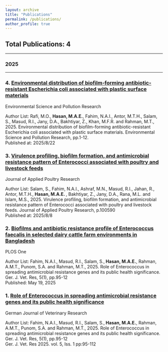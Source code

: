 ```yaml
---
layout: archive
title: "Publications"
permalink: /publications/
author_profile: true
---
```




## Total Publications: 4

---

### 2025

---
<div class="publication-item">

<h3>4. <a href="https://link.springer.com/article/10.1007/s11356-025-36835-0">Environmental distribution of biofilm-forming antibiotic-resistant Escherichia coli associated with plastic surface materials</a></h3>

<span class="tag">Environmental Science and Pollution Research</span>

<p>Author List: Rafi, M.O., <strong> Hasan, M.A.E.</strong>, Fahim, N.A.I., Antor, M.T.H., Salam, S., Masud, R.I., Jany, D.A., Bakhtiyar, Z., Khan, M.F.R. and Rahman, M.T., 2025. Environmental distribution of biofilm-forming antibiotic-resistant Escherichia coli associated with plastic surface materials. Environmental Science and Pollution Research, pp.1-12.   <br>
Published at: 2025/8/22</p>

</div>
<div class="publication-item">

<h3>3. <a href="https://www.sciencedirect.com/science/article/pii/S1056617125000741">Virulence profiling, biofilm formation, and antimicrobial resistance pattern of Enterococci associated with poultry and livestock feeds</a></h3>

<span class="tag">Journal of Applied Poultry Research</span>

<p>Author List: Salam, S., Fahim, N.A.I., Ashraf, M.N., Masud, R.I., Jahan, R., Antor, M.T.H., <strong> Hasan, M.A.E. </strong>, Bakhtiyar, Z., Jany, D.A., Rana, M.L. and Islam, M.S., 2025. Virulence profiling, biofilm formation, and antimicrobial resistance pattern of Enterococci associated with poultry and livestock feeds. Journal of Applied Poultry Research, p.100590<br>
Published at: 2025/8/8</p>

</div>
<div class="publication-item">

<h3>2. <a href="https://journals.plos.org/plosone/article?id=10.1371/journal.pone.0323667">Biofilms and antibiotic resistance profile of Enterococcus faecalis in selected dairy cattle farm environments in Bangladesh</a></h3>

<span class="tag">PLOS One</span>

<p>Author List: Fahim, N.A.I., Masud, R.I., Salam, S.,<strong> Hasan, M.A.E.</strong>, Rahman, A.M.T., Punom, S.A. and Rahman, M.T., 2025. Role of Enterococcus in spreading antimicrobial resistance genes and its public health significance. Ger. J. Vet. Res, 5(1), pp.95-12<br>
Published: May 19, 2025</p>

</div>
<div class="publication-item">

<h3>1. <a href="https://gmpc-akademie.de/articles/gjvr/single/249">Role of Enterococcus in spreading antimicrobial resistance genes and
its public health significance</a></h3>

<span class="tag">German Journal of Veterinary Research</span>

<p>Author List: Fahim, N.A.I., Masud, R.I., Salam, S.,<strong> Hasan, M.A.E.</strong>, Rahman, A.M.T., Punom, S.A. and Rahman, M.T., 2025. Role of Enterococcus in spreading antimicrobial resistance genes and its public health significance. Ger. J. Vet. Res, 5(1), pp.95-12 <br>
Ger. J. Vet. Res 2025. vol. 5, Iss. 1 pp:95-112</p>

</div>









<!-- 
<div class="publication-item">

<h3>15. <a href="LINK">TITLE</a></h3>

<span class="tag">JOURNAL NAME</span>

<p>Author List: AUTHORS<br>
DATE</p>

</div>
-->